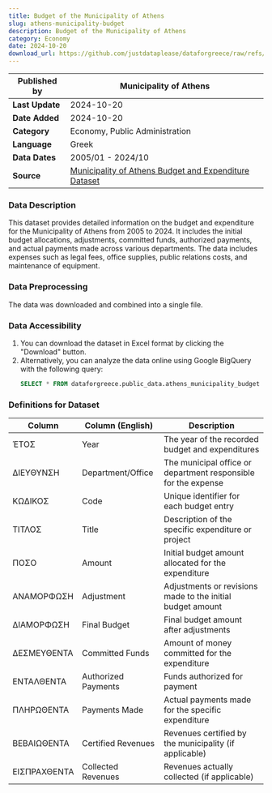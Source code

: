 ```yaml
---
title: Budget of the Municipality of Athens
slug: athens-municipality-budget
description: Budget of the Municipality of Athens
category: Economy
date: 2024-10-20
download_url: https://github.com/justdataplease/dataforgreece/raw/refs/heads/main/data/athens-municipality-budget/athens-municipality-budget-greece_2024.csv.zip
---
```

| **Published by** | Municipality of Athens                                                                 |
|------------------|----------------------------------------------------------------------------------------|
| **Last Update**  | 2024-10-20                                                                             |
| **Date Added**   | 2024-10-20                                                                             |
| **Category**     | Economy, Public Administration                                                         |
| **Language**     | Greek                                                                                  |
| **Data Dates**   | 2005/01 - 2024/10                                                                      |
| **Source**       | [Municipality of Athens Budget and Expenditure Dataset](https://old.cityofathens.gr/khe/proypologismos)    |

### Data Description
This dataset provides detailed information on the budget and expenditure for the Municipality of Athens from 2005 to 2024. It includes the initial budget allocations, adjustments, committed funds, authorized payments, and actual payments made across various departments. The data includes expenses such as legal fees, office supplies, public relations costs, and maintenance of equipment.

### Data Preprocessing
The data was downloaded and combined into a single file. 

### Data Accessibility
1. You can download the dataset in Excel format by clicking the "Download" button.
2. Alternatively, you can analyze the data online using Google BigQuery with the following query:
   ```sql
   SELECT * FROM dataforgreece.public_data.athens_municipality_budget
   ```

### Definitions for Dataset

| **Column** | **Column (English)**                                                        | **Description**                                                             |
|------------|-----------------------------------------------------------------------------|-----------------------------------------------------------------------------|
| ΈΤΟΣ         | Year                                                                        | The year of the recorded budget and expenditures                            |
| ΔΙΕΥΘΥΝΣΗ    | Department/Office                                                           | The municipal office or department responsible for the expense              |
| ΚΩΔΙΚΟΣ      | Code                                                                        | Unique identifier for each budget entry                                     |
| ΤΙΤΛΟΣ       | Title                                                                       | Description of the specific expenditure or project                          |
| ΠΟΣΟ         | Amount                                                                      | Initial budget amount allocated for the expenditure                         |
| ΑΝΑΜΟΡΦΩΣΗ   | Adjustment                                                                  | Adjustments or revisions made to the initial budget amount                  |
| ΔΙΑΜΟΡΦΩΣΗ   | Final Budget                                                                | Final budget amount after adjustments                                       |
| ΔΕΣΜΕΥΘΕΝΤΑ  | Committed Funds                                                             | Amount of money committed for the expenditure                               |
| ΕΝΤΑΛΘΕΝΤΑ   | Authorized Payments                                                         | Funds authorized for payment                                                |
| ΠΛΗΡΩΘΕΝΤΑ   | Payments Made                                                               | Actual payments made for the specific expenditure                           |
| ΒΕΒΑΙΩΘΕΝΤΑ  | Certified Revenues                                                          | Revenues certified by the municipality (if applicable)                      |
| ΕΙΣΠΡΑΧΘΕΝΤΑ | Collected Revenues                                                          | Revenues actually collected (if applicable)                                 |
